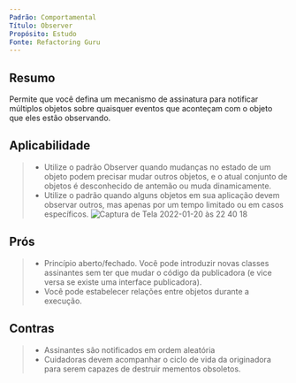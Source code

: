 ```yaml
---
Padrão: Comportamental
Título: Observer
Propósito: Estudo
Fonte: Refactoring Guru
---
```


## Resumo
Permite que você defina um mecanismo de assinatura para notificar múltiplos objetos sobre quaisquer eventos que aconteçam com o objeto que eles estão observando.

## Aplicabilidade
> * Utilize o padrão Observer quando mudanças no estado de um objeto podem precisar mudar outros objetos, e o atual conjunto de objetos é desconhecido de antemão ou muda dinamicamente.
> * Utilize o padrão quando alguns objetos em sua aplicação devem observar outros, mas apenas por um tempo limitado ou em casos específicos.
![Captura de Tela 2022-01-20 às 22 40 18](https://user-images.githubusercontent.com/24915267/150450050-367ff7fc-85d1-4b62-aba8-3d481f4fe591.png)


## Prós
> * Princípio aberto/fechado. Você pode introduzir novas classes assinantes sem ter que mudar o código da publicadora (e vice versa se existe uma interface publicadora).
> * Você pode estabelecer relações entre objetos durante a execução.

## Contras
> * Assinantes são notificados em ordem aleatória
> * Cuidadoras devem acompanhar o ciclo de vida da originadora para serem capazes de destruir mementos obsoletos.
